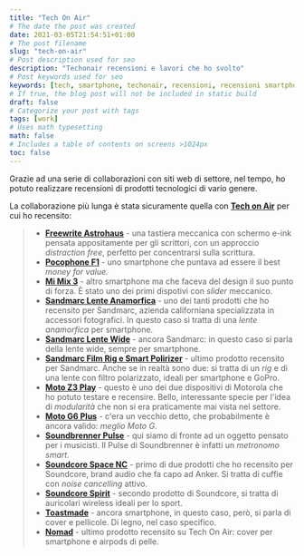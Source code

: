 ```yaml
---
title: "Tech On Air"
# The date the post was created
date: 2021-03-05T21:54:51+01:00
# The post filename
slug: "tech-on-air"
# Post description used for seo
description: "Techonair recensioni e lavori che ho svolto"
# Post keywords used for seo
keywords: [tech, smartphone, techonair, recensioni, recensioni smartphone]
# If true, the blog post will not be included in static build
draft: false
# Categorize your post with tags
tags: [work]
# Uses math typesetting
math: false
# Includes a table of contents on screens >1024px
toc: false
---
```


Grazie ad una serie di collaborazioni con siti web di settore, nel tempo, ho potuto realizzare recensioni di prodotti tecnologici di vario genere. 

La collaborazione più lunga è stata sicuramente quella con **[Tech on Air](https://www.techonair.it)** per cui ho recensito: 

> - **[Freewrite Astrohaus](https://www.techonair.it/recensione-freewrite-astrohaus/)** - una tastiera meccanica con schermo e-ink pensata appositamente per gli scrittori, con un approccio _distraction free_, perfetto per concentrarsi sulla scrittura. 
> - **[Pocophone F1](https://www.techonair.it/recensione-pocophone-f1/)** - uno smartphone che puntava ad essere il best _money for value._
> - **[Mi Mix 3](https://www.techonair.it/recensione-mi-mix-3/)** - altro smartphone ma che faceva del design il suo punto di forza. È stato uno dei primi dispotivi con _slider_ meccanico.
> - **[Sandmarc Lente Anamorfica](https://www.techonair.it/sandmarc-anamorphic-lens-recensione/)** - uno dei tanti prodotti che ho recensito per Sandmarc, azienda californiana specializzata in accessori fotografici. In questo caso si tratta di una _lente anamorfica_ per smartphone. 
> - **[Sandmarc Lente Wide](https://www.techonair.it/sandmarc-wide-angle-lens-recensione/)** - ancora Sandmarc: in questo caso si parla della lente wide, sempre per smartphone. 
> - **[Sandmarc Film Rig e Smart Polirizer](https://www.techonair.it/sandmarc-film-rig-e-polarized-filter-recensione/)** - ultimo prodotto recensito per Sandmarc. Anche se in realtà sono due: si tratta di un _rig_ e di una lente con filtro polarizzato, ideali per smartphone e GoPro. 
> - **[Moto Z3 Play](https://www.techonair.it/moto-z3-play-unico-non-perfetto/)** - questo è uno dei due dispositivi di Motorola che ho potuto testare e recensire. Bello, interessante specie per l'idea di _modularità_ che non si era praticamente mai vista nel settore. 
> - **[Moto G6 Plus](https://www.techonair.it/moto-g6-plus-recensione/)** - c'era un vecchio detto, che probabilmente è ancora valido: _meglio Moto G._
> - **[Soundbrenner Pulse](https://www.techonair.it/recensione-soundbrenner-pulse-musica-incontra-tecnologia/)** - qui siamo di fronte ad un oggetto pensato per i musicisti. Il Pulse di Soundbrenner è infatti un _metronomo smart._
> - **[Soundcore Space NC](https://www.techonair.it/anker-soundcore-space-nc-recensione/)** - primo di due prodotti che ho recensito per Soundcore, brand audio che fa capo ad Anker. Si tratta di cuffie con _noise cancelling_ attivo. 
> - **[Soundcore Spirit](https://www.techonair.it/anker-soundcore-spirit-recensione/)** - secondo prodotto di Soundcore, si tratta di auricolari wireless ideali per lo sport. 
> - **[Toastmade](https://www.techonair.it/toast-made-legno-sul-vostro-iphone/)** - ancora smartphone, in questo caso, però, si parla di cover e pellicole. Di legno, nel caso specifico. 
> - **[Nomad](https://www.techonair.it/nomad-goods-cover-iphone-airpods/)** - ultimo prodotto recensito su Tech On Air: cover per smartphone e airpods di pelle. 